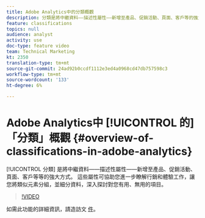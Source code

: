 ```yaml
---
title: Adobe Analytics中的分類概觀
description: 分類是將中繼資料——描述性屬性——新增至產品、促銷活動、頁面、客戶等的強大方式。 這些屬性可協助您進一步瞭解行銷和體驗工作，讓您將類似元素分組，並細分資料，深入探討對您有用、無用的項目。
feature: classifications
topics: null
audience: analyst
activity: use
doc-type: feature video
team: Technical Marketing
kt: 2350
translation-type: tm+mt
source-git-commit: 24ad92b0ccdf1112e3ed4a0968cd47db757598c3
workflow-type: tm+mt
source-wordcount: '133'
ht-degree: 6%

---
```



# Adobe Analytics中 [!UICONTROL 的] 「分類」概觀 {#overview-of-classifications-in-adobe-analytics}

[!UICONTROL 分類] 是將中繼資料——描述性屬性——新增至產品、促銷活動、頁面、客戶等等的強大方式。 這些屬性可協助您進一步瞭解行銷和體驗工作，讓您將類似元素分組，並細分資料，深入探討對您有用、無用的項目。

>[!VIDEO](https://video.tv.adobe.com/v/16853/?quality=12)

如需此功能的詳細資訊，請造訪文 [件](https://marketing.adobe.com/resources/help/zh_TW/reference/classifications.html)。
